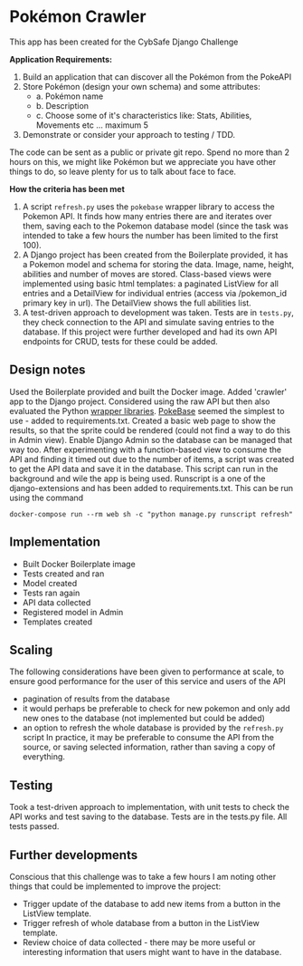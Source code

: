# Pokémon Crawler

This app has been created for the CybSafe Django Challenge

**Application Requirements:**

1. Build an application that can discover all the Pokémon from the PokeAPI
2. Store Pokémon (design your own schema) and some attributes:
    - a. Pokémon name
    - b. Description
    - c. Choose some of it's characteristics like: Stats, Abilities, Movements etc ... maximum 5
3. Demonstrate or consider your approach to testing / TDD.

The code can be sent as a public or private git repo.
Spend no more than 2 hours on this, we might like Pokémon but we appreciate you have other things to do, so leave plenty for us to talk about face to face.

**How the criteria has been met**

1. A script ```refresh.py``` uses the ```pokebase``` wrapper library to access the Pokemon API. It finds how many entries there are and iterates over them, saving each to the Pokemon database model (since the task was intended to take a few hours the number has been limited to the first 100).
2. A Django project has been created from the Boilerplate provided, it has a Pokemon model and schema for storing the data.  Image, name, height, abilities and number of moves are stored.  Class-based views were implemented using basic html templates: a paginated ListView for all entries and a DetailView for individual entries (access via /pokemon_id primary key in url). The DetailView shows the full abilities list.
3. A test-driven approach to development was taken.  Tests are in ```tests.py```, they  check connection to the API and simulate saving entries to the database. If this project were further developed and had its own API endpoints for CRUD, tests for these could be added.

## Design notes
Used the Boilerplate provided and built the Docker image.
Added 'crawler' app to the Django project.
Considered using the raw API but then also evaluated the Python [wrapper libraries](https://pokeapi.co/docs/v2#wrap).
[PokeBase](https://github.com/PokeAPI/pokebase) seemed the simplest to use - added to requirements.txt.
Created a basic web page to show the results, so that the sprite could be rendered (could not find a way to do this in Admin view).
Enable Django Admin so the database can be managed that way too.
After experimenting with a function-based view to consume the API and finding it timed out due to the number of items, a script was created to get the API data and save it in the database. This script can run in the background and wile the app is being used.  Runscript is a one of the django-extensions and has been added to requirements.txt.
This can be run using the command

```docker-compose run --rm web sh -c "python manage.py runscript refresh"```

## Implementation
- Built Docker Boilerplate image
- Tests created and ran
- Model created
- Tests ran again
- API data collected
- Registered model in Admin
- Templates created

## Scaling
The following considerations have been given to performance at scale, to ensure good performance for the user of this service and users of the API
- pagination of results from the database
- it would perhaps be preferable to check for new pokemon and only add new ones to the database (not implemented but could be added)
- an option to refresh the whole database is provided by the ```refresh.py``` script
In practice, it may be preferable to consume the API from the source, or saving selected information, rather than saving a copy of everything.

## Testing
Took a test-driven approach to implementation, with unit tests to check the API works and test saving to the database.
Tests are in the tests.py file.  All tests passed.

## Further developments
Conscious that this challenge was to take a few hours I am noting other things that could be implemented to improve the project:
- Trigger update of the database to add new items from a button in the ListView template.
- Trigger refresh of whole database from a button in the ListView template.
- Review choice of data collected - there may be more useful or interesting information that users might want to have in the database.